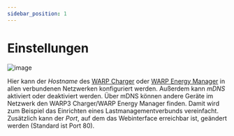 ```yaml
---
sidebar_position: 1
---
```


# Einstellungen

![image](/img/webinterface/network/warp-network_settings.jpeg)

Hier kann der *Hostname* des [WARP Charger](/docs/warp_charger/introduction) oder [WARP Energy Manager](/docs/warp_energy_manager/introduction) in allen
verbundenen Netzwerken konfiguriert werden. Außerdem kann *mDNS* aktiviert oder deaktiviert werden. Über mDNS können andere Geräte im Netzwerk den WARP3 Charger/WARP Energy Manager
finden. Damit wird zum Beispiel das Einrichten eines Lastmanagementverbunds vereinfacht. Zusätzlich kann der *Port*, auf dem das Webinterface erreichbar ist, geändert werden (Standard ist Port 80).
